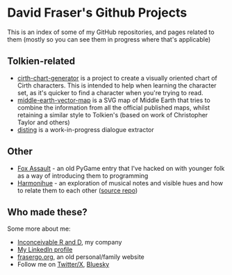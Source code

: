 # David Fraser's Github Projects

This is an index of some of my GitHub repositories, and pages related to them (mostly so you can see them in progress where that's applicable)

## Tolkien-related

* [cirth-chart-generator](https://github.com/davidfraser/cirth-chart-generator) is a project to create a visually oriented chart of Cirth characters. This is intended to help when learning the character set, as it's quicker to find a character when you're trying to read.
* [middle-earth-vector-map](https://github.com/davidfraser/middle-earth-vector-map) is a SVG map of Middle Earth that tries to combine the information from all the official published maps, whilst retaining a similar style to Tolkien's (based on work of Christopher Taylor and others)
* [disting](https://github.com/davidfraser/disting) is a work-in-progress dialogue extractor

## Other

* [Fox Assault](https://github.com/davidfraser/rinkhals/) - an old PyGame entry that I've hacked on with younger folk as a way of introducing them to programming
* [Harmonihue](harmonihue/) - an exploration of musical notes and visible hues and how to relate them to each other ([source repo](https://github.com/davidfraser/harmonihue/))

## Who made these?

Some more about me:

* [Inconceivable R and D](https://www.inconceivable.co.za/), my company
* [My LinkedIn profile](https://www.linkedin.com/in/davidfrasergo/)
* [frasergo.org](https://frasergo.org/), an old personal/family website
* Follow me on [Twitter/X](https://x.com/davidfrasergo), [Bluesky](https://bsky.app/profile/davidfrasergo.bsky.social)
